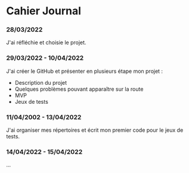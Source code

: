 # Cahier Journal 

### 28/03/2022
J'ai réfléchie et choisie le projet.

### 29/03/2022 - 10/04/2022
J'ai créer le GitHub et présenter en plusieurs étape mon projet :
- Description du projet
- Quelques problèmes pouvant apparaître sur la route
- MVP
- Jeux de tests

### 11/04/2002 - 13/04/2022
J'ai organiser mes répertoires et écrit mon premier code pour le jeux de tests.

### 14/04/2022 - 15/04/2022
...
